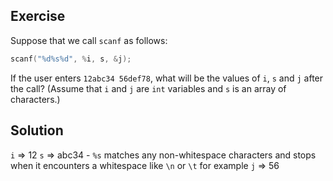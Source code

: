 ## Exercise
Suppose that we call `scanf` as follows:

```c
scanf("%d%s%d", %i, s, &j);
```

If the user enters `12abc34 56def78`, what will be the values of `i`, `s` and
`j` after the call? (Assume that `i` and `j` are `int` variables and `s` is an
array of characters.)

## Solution
`i` => 12
`s` => abc34 
    - `%s` matches any non-whitespace characters and stops when it encounters a whitespace like `\n` or `\t` for example
`j` => 56
